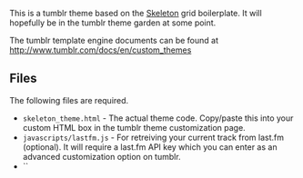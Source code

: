 This is a tumblr theme based on the [Skeleton](https://github.com/dhgamache/Skeleton) grid boilerplate. It will hopefully be in the tumblr theme garden at some point.

The tumblr template engine documents can be found at http://www.tumblr.com/docs/en/custom_themes

## Files
The following files are required.
* `skeleton_theme.html` - The actual theme code. Copy/paste this into your custom HTML box in the tumblr theme customization page.
* `javascripts/lastfm.js` - For retreiving your current track from last.fm (optional). It will require a last.fm API key which you can enter as an advanced customization option on tumblr.
* ``
